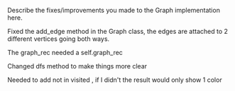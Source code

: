 Describe the fixes/improvements you made to the Graph implementation here.

Fixed the add_edge method in the Graph class, the edges are attached to 2 different vertices going both ways.

The graph_rec needed a self.graph_rec

Changed dfs method to make things more clear

Needed to add not in visited , if I didn't the result would only show 1 color